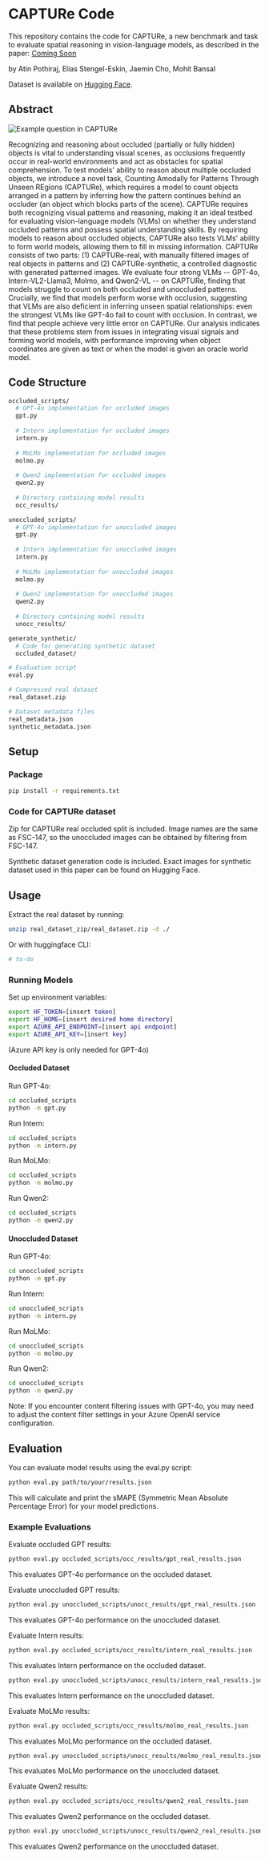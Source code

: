 # CAPTURe Code
This repository contains the code for CAPTURe, a new benchmark and task to evaluate spatial reasoning in vision-language models, as described in the paper:
[Coming Soon](https://google.com)

by Atin Pothiraj, Elias Stengel-Eskin, Jaemin Cho, Mohit Bansal

Dataset is available on [Hugging Face](https://huggingface.co/datasets/atinp/CAPTURe).
## Abstract
![Example question in CAPTURe](assets/capture_example.png)

Recognizing and reasoning about occluded (partially or fully hidden) objects is vital to understanding visual scenes, as occlusions frequently occur in real-world environments and act as obstacles for spatial comprehension. To test models' ability to reason about multiple occluded objects, we introduce a novel task, Counting Amodally for Patterns Through Unseen REgions (CAPTURe), which requires a model to count objects arranged in a pattern by inferring how the pattern continues behind an occluder (an object which blocks parts of the scene). CAPTURe requires both recognizing visual patterns and reasoning, making it an ideal testbed for evaluating vision-language models (VLMs) on whether they understand occluded patterns and possess spatial understanding skills. By requiring models to reason about occluded objects, CAPTURe also tests VLMs' ability to form world models, allowing them to fill in missing information. CAPTURe consists of two parts: (1) CAPTURe-real, with manually filtered images of real objects in patterns and (2) CAPTURe-synthetic, a controlled diagnostic with generated patterned images. We evaluate four strong VLMs -- GPT-4o, Intern-VL2-Llama3, Molmo, and Qwen2-VL -- on CAPTURe, finding that models struggle to count on both occluded and unoccluded patterns. Crucially, we find that models perform worse with occlusion, suggesting that VLMs are also deficient in inferring unseen spatial relationships: even the strongest VLMs like GPT-4o fail to count with occlusion. In contrast, we find that people achieve very little error on CAPTURe. Our analysis indicates that these problems stem from issues in integrating visual signals and forming world models, with performance improving when object coordinates are given as text or when the model is given an oracle world model.

## Code Structure
``` bash
occluded_scripts/
  # GPT-4o implementation for occluded images
  gpt.py
  
  # Intern implementation for occluded images
  intern.py
  
  # MoLMo implementation for occluded images
  molmo.py
  
  # Qwen2 implementation for occluded images
  qwen2.py
  
  # Directory containing model results
  occ_results/

unoccluded_scripts/
  # GPT-4o implementation for unoccluded images
  gpt.py
  
  # Intern implementation for unoccluded images
  intern.py
  
  # MoLMo implementation for unoccluded images
  molmo.py
  
  # Qwen2 implementation for unoccluded images
  qwen2.py
  
  # Directory containing model results
  unocc_results/

generate_synthetic/
  # Code for generating synthetic dataset
  occluded_dataset/

# Evaluation script
eval.py

# Compressed real dataset
real_dataset.zip

# Dataset metadata files
real_metadata.json
synthetic_metadata.json
```
## Setup

### Package
```bash
pip install -r requirements.txt
```

### Code for CAPTURe dataset
Zip for CAPTURe real occluded split is included. Image names are the same as FSC-147, so the unoccluded images can be obtained by filtering from FSC-147.

Synthetic dataset generation code is included. Exact images for synthetic dataset used in this paper can be found on Hugging Face.

## Usage
Extract the real dataset by running:
```bash
unzip real_dataset_zip/real_dataset.zip -d ./
```

Or with huggingface CLI:
```bash
# to-do
```

### Running Models
Set up environment variables:
```bash
export HF_TOKEN=[insert token]
export HF_HOME=[insert desired home directory]
export AZURE_API_ENDPOINT=[insert api endpoint]
export AZURE_API_KEY=[insert key]
```
(Azure API key is only needed for GPT-4o)
#### Occluded Dataset

Run GPT-4o:
```bash
cd occluded_scripts
python -m gpt.py
```

Run Intern:
```bash
cd occluded_scripts
python -m intern.py
```

Run MoLMo:
```bash
cd occluded_scripts
python -m molmo.py
```

Run Qwen2:
```bash
cd occluded_scripts
python -m qwen2.py
```

#### Unoccluded Dataset

Run GPT-4o:
```bash
cd unoccluded_scripts
python -m gpt.py
```

Run Intern:
```bash
cd unoccluded_scripts
python -m intern.py
```

Run MoLMo:
```bash
cd unoccluded_scripts
python -m molmo.py
```

Run Qwen2:
```bash
cd unoccluded_scripts
python -m qwen2.py
```

Note: If you encounter content filtering issues with GPT-4o, you may need to adjust the content filter settings in your Azure OpenAI service configuration.

## Evaluation
You can evaluate model results using the eval.py script:

```bash
python eval.py path/to/your/results.json
```

This will calculate and print the sMAPE (Symmetric Mean Absolute Percentage Error) for your model predictions.

### Example Evaluations
Evaluate occluded GPT results:
```bash
python eval.py occluded_scripts/occ_results/gpt_real_results.json
```
This evaluates GPT-4o performance on the occluded dataset.

Evaluate unoccluded GPT results:
```bash
python eval.py unoccluded_scripts/unocc_results/gpt_real_results.json
```
This evaluates GPT-4o performance on the unoccluded dataset.

Evaluate Intern results:
```bash
python eval.py occluded_scripts/occ_results/intern_real_results.json
```
This evaluates Intern performance on the occluded dataset.

```bash
python eval.py unoccluded_scripts/unocc_results/intern_real_results.json
```
This evaluates Intern performance on the unoccluded dataset.

Evaluate MoLMo results:
```bash
python eval.py occluded_scripts/occ_results/molmo_real_results.json
```
This evaluates MoLMo performance on the occluded dataset.

```bash
python eval.py unoccluded_scripts/unocc_results/molmo_real_results.json
```
This evaluates MoLMo performance on the unoccluded dataset.

Evaluate Qwen2 results:
```bash
python eval.py occluded_scripts/occ_results/qwen2_real_results.json
```
This evaluates Qwen2 performance on the occluded dataset.

```bash
python eval.py unoccluded_scripts/unocc_results/qwen2_real_results.json
```
This evaluates Qwen2 performance on the unoccluded dataset.
